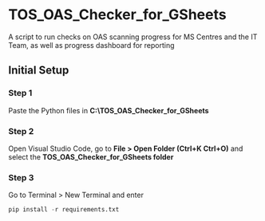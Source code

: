 # TOS_OAS_Checker_for_GSheets
A script to run checks on OAS scanning progress for MS Centres and the IT Team, as well as progress dashboard for reporting

## Initial Setup
### Step 1
Paste the Python files in **C:\TOS_OAS_Checker_for_GSheets**

### Step 2
Open Visual Studio Code, go to **File > Open Folder (Ctrl+K Ctrl+O)** and select the **TOS_OAS_Checker_for_GSheets folder**

### Step 3
Go to Terminal > New Terminal and enter 
```python
pip install -r requirements.txt
